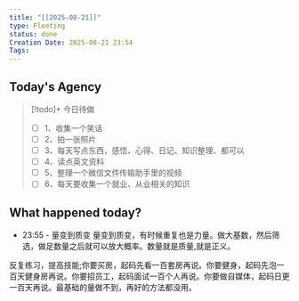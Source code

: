 ```yaml
---
title: "[[2025-08-21]]"
type: Fleeting
status: done
Creation Date: 2025-08-21 23:54
Tags:
---
```

## Today's Agency
> [!todo]+ 今日待做
> - [ ] 1、收集一个笑话
> - [ ] 2、拍一张照片
> - [ ] 3、每天写点东西，感悟、心得、日记、知识整理、都可以
> - [ ] 4、读点英文资料
> - [ ] 5、整理一个微信文件传输助手里的视频
> - [ ] 6、每天要收集一个就业、从业相关的知识

## What happened today?
- 23:55 - 量变到质变
量变到质变，有时候重复也是力量。做大基数，然后筛选，做足数量之后就可以放大概率。数量就是质量,就是正义。

反复练习，提高技能;你要买房，起码先看一百套房再说。你要健身，起码先泡一百天健身房再说。你要招员工，起码面试一百个人再说。你要做自媒体，起码日更一百天再说。最基础的量做不到，再好的方法都没用。